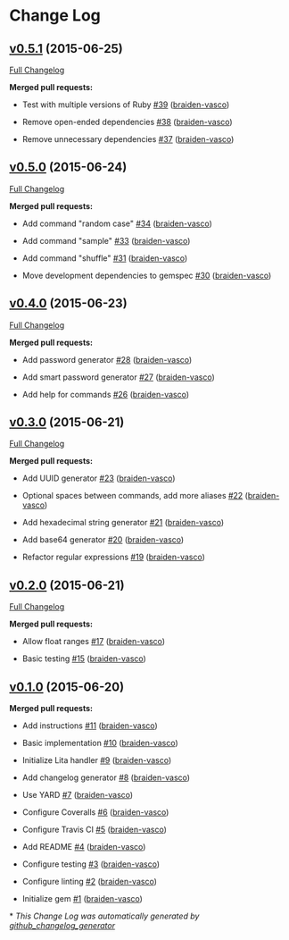 # Change Log

## [v0.5.1](https://github.com/braiden-vasco/lita-random/tree/v0.5.1) (2015-06-25)

[Full Changelog](https://github.com/braiden-vasco/lita-random/compare/v0.5.0...v0.5.1)

**Merged pull requests:**

- Test with multiple versions of Ruby [\#39](https://github.com/braiden-vasco/lita-random/pull/39) ([braiden-vasco](https://github.com/braiden-vasco))

- Remove open-ended dependencies [\#38](https://github.com/braiden-vasco/lita-random/pull/38) ([braiden-vasco](https://github.com/braiden-vasco))

- Remove unnecessary dependencies [\#37](https://github.com/braiden-vasco/lita-random/pull/37) ([braiden-vasco](https://github.com/braiden-vasco))

## [v0.5.0](https://github.com/braiden-vasco/lita-random/tree/v0.5.0) (2015-06-24)

[Full Changelog](https://github.com/braiden-vasco/lita-random/compare/v0.4.0...v0.5.0)

**Merged pull requests:**

- Add command "random case" [\#34](https://github.com/braiden-vasco/lita-random/pull/34) ([braiden-vasco](https://github.com/braiden-vasco))

- Add command "sample" [\#33](https://github.com/braiden-vasco/lita-random/pull/33) ([braiden-vasco](https://github.com/braiden-vasco))

- Add command "shuffle" [\#31](https://github.com/braiden-vasco/lita-random/pull/31) ([braiden-vasco](https://github.com/braiden-vasco))

- Move development dependencies to gemspec [\#30](https://github.com/braiden-vasco/lita-random/pull/30) ([braiden-vasco](https://github.com/braiden-vasco))

## [v0.4.0](https://github.com/braiden-vasco/lita-random/tree/v0.4.0) (2015-06-23)

[Full Changelog](https://github.com/braiden-vasco/lita-random/compare/v0.3.0...v0.4.0)

**Merged pull requests:**

- Add password generator [\#28](https://github.com/braiden-vasco/lita-random/pull/28) ([braiden-vasco](https://github.com/braiden-vasco))

- Add smart password generator [\#27](https://github.com/braiden-vasco/lita-random/pull/27) ([braiden-vasco](https://github.com/braiden-vasco))

- Add help for commands [\#26](https://github.com/braiden-vasco/lita-random/pull/26) ([braiden-vasco](https://github.com/braiden-vasco))

## [v0.3.0](https://github.com/braiden-vasco/lita-random/tree/v0.3.0) (2015-06-21)

[Full Changelog](https://github.com/braiden-vasco/lita-random/compare/v0.2.0...v0.3.0)

**Merged pull requests:**

- Add UUID generator [\#23](https://github.com/braiden-vasco/lita-random/pull/23) ([braiden-vasco](https://github.com/braiden-vasco))

- Optional spaces between commands, add more aliases [\#22](https://github.com/braiden-vasco/lita-random/pull/22) ([braiden-vasco](https://github.com/braiden-vasco))

- Add hexadecimal string generator [\#21](https://github.com/braiden-vasco/lita-random/pull/21) ([braiden-vasco](https://github.com/braiden-vasco))

- Add base64 generator [\#20](https://github.com/braiden-vasco/lita-random/pull/20) ([braiden-vasco](https://github.com/braiden-vasco))

- Refactor regular expressions [\#19](https://github.com/braiden-vasco/lita-random/pull/19) ([braiden-vasco](https://github.com/braiden-vasco))

## [v0.2.0](https://github.com/braiden-vasco/lita-random/tree/v0.2.0) (2015-06-21)

[Full Changelog](https://github.com/braiden-vasco/lita-random/compare/v0.1.0...v0.2.0)

**Merged pull requests:**

- Allow float ranges [\#17](https://github.com/braiden-vasco/lita-random/pull/17) ([braiden-vasco](https://github.com/braiden-vasco))

- Basic testing [\#15](https://github.com/braiden-vasco/lita-random/pull/15) ([braiden-vasco](https://github.com/braiden-vasco))

## [v0.1.0](https://github.com/braiden-vasco/lita-random/tree/v0.1.0) (2015-06-20)

**Merged pull requests:**

- Add instructions [\#11](https://github.com/braiden-vasco/lita-random/pull/11) ([braiden-vasco](https://github.com/braiden-vasco))

- Basic implementation [\#10](https://github.com/braiden-vasco/lita-random/pull/10) ([braiden-vasco](https://github.com/braiden-vasco))

- Initialize Lita handler [\#9](https://github.com/braiden-vasco/lita-random/pull/9) ([braiden-vasco](https://github.com/braiden-vasco))

- Add changelog generator [\#8](https://github.com/braiden-vasco/lita-random/pull/8) ([braiden-vasco](https://github.com/braiden-vasco))

- Use YARD [\#7](https://github.com/braiden-vasco/lita-random/pull/7) ([braiden-vasco](https://github.com/braiden-vasco))

- Configure Coveralls [\#6](https://github.com/braiden-vasco/lita-random/pull/6) ([braiden-vasco](https://github.com/braiden-vasco))

- Configure Travis CI [\#5](https://github.com/braiden-vasco/lita-random/pull/5) ([braiden-vasco](https://github.com/braiden-vasco))

- Add README [\#4](https://github.com/braiden-vasco/lita-random/pull/4) ([braiden-vasco](https://github.com/braiden-vasco))

- Configure testing [\#3](https://github.com/braiden-vasco/lita-random/pull/3) ([braiden-vasco](https://github.com/braiden-vasco))

- Configure linting [\#2](https://github.com/braiden-vasco/lita-random/pull/2) ([braiden-vasco](https://github.com/braiden-vasco))

- Initialize gem [\#1](https://github.com/braiden-vasco/lita-random/pull/1) ([braiden-vasco](https://github.com/braiden-vasco))



\* *This Change Log was automatically generated by [github_changelog_generator](https://github.com/skywinder/Github-Changelog-Generator)*